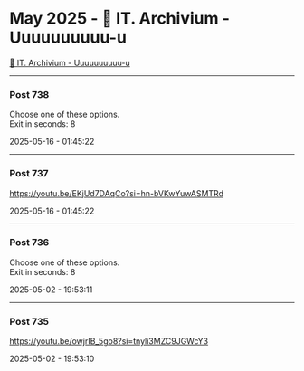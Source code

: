 # May 2025 - 🐊 IT. Archivium - Uuuuuuuuuu-u

[🐊 IT. Archivium - Uuuuuuuuuu-u](../../)



---

### Post 738




Choose one of these options. <br />Exit in seconds: 8


2025-05-16 - 01:45:22







---

### Post 737




<a href="https://youtu.be/EKjUd7DAqCo?si=hn-bVKwYuwASMTRd">https://youtu.be/EKjUd7DAqCo?si=hn-bVKwYuwASMTRd</a>


2025-05-16 - 01:45:22







---

### Post 736




Choose one of these options. <br />Exit in seconds: 8


2025-05-02 - 19:53:11







---

### Post 735




<a href="https://youtu.be/owjrIB_5go8?si=tnyli3MZC9JGWcY3">https://youtu.be/owjrIB_5go8?si=tnyli3MZC9JGWcY3</a>


2025-05-02 - 19:53:10





